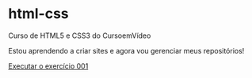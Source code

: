 # html-css
 Curso de HTML5 e CSS3 do CursoemVídeo

Estou aprendendo a criar sites e agora vou gerenciar meus repositórios!

<a href=  "https://feemdeus0310.github.io/html-css/exercicios/ex001/" target="_blank">Executar o exercício 001</a>